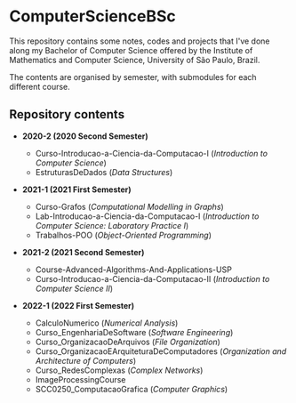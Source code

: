 # ComputerScienceBSc
This repository contains some notes, codes and projects that I've done along my Bachelor of Computer Science offered by the Institute of Mathematics and Computer Science, University of São Paulo, Brazil.

The contents are organised by semester, with submodules for each different course.

## Repository contents

* **2020-2 (2020 Second Semester)**
    * Curso-Introducao-a-Ciencia-da-Computacao-I (_Introduction to Computer Science_)
    * EstruturasDeDados (_Data Structures_)
    
* **2021-1 (2021 First Semester)**
    * Curso-Grafos (_Computational Modelling in Graphs_)
    * Lab-Introducao-a-Ciencia-da-Computacao-I (_Introduction to Computer Science: Laboratory Practice I_)
    * Trabalhos-POO (_Object-Oriented Programming_)
    
* **2021-2 (2021 Second Semester)**
    * Course-Advanced-Algorithms-And-Applications-USP
    * Curso-Introducao-a-Ciencia-da-Computacao-II (_Introduction to Computer Science II_)
    
* **2022-1 (2022 First Semester)**
    * CalculoNumerico (_Numerical Analysis_)
    * Curso_EngenhariaDeSoftware (_Software Engineering_)
    * Curso_OrganizacaoDeArquivos (_File Organization_)
    * Curso_OrganizacaoEArquiteturaDeComputadores (_Organization and Architecture of Computers_)
    * Curso_RedesComplexas (_Complex Networks_)
    * ImageProcessingCourse
    * SCC0250_ComputacaoGrafica (_Computer Graphics_)
